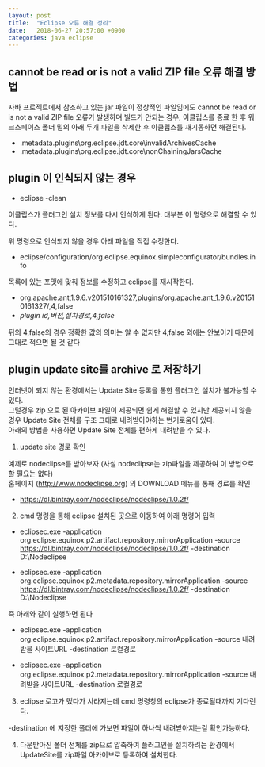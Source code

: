 ```yaml
---
layout: post
title:  "Eclipse 오류 해결 정리"
date:   2018-06-27 20:57:00 +0900
categories: java eclipse
---
```


## cannot be read or is not a valid ZIP file 오류 해결 방법

자바 프로젝트에서 참조하고 있는 jar 파일이 정상적인 파일임에도 cannot be read or is not a valid ZIP file 오류가 발생하며 빌드가 안되는 경우, 이클립스를 종료 한 후 워크스페이스 폴더 밑의 아래 두개 파일을 삭제한 후 이클립스를 재기동하면 해결된다.

* .metadata\.plugins\org.eclipse.jdt.core\invalidArchivesCache
* .metadata\.plugins\org.eclipse.jdt.core\nonChainingJarsCache

## plugin 이 인식되지 않는 경우

* eclipse -clean

이클립스가 플러그인 설치 정보를 다시 인식하게 된다. 대부분 이 명령으로 해결할 수 있다.

위 명령으로 인식되지 않을 경우 아래 파일을 직접 수정한다.

* eclipse/configuration/org.eclipse.equinox.simpleconfigurator/bundles.info

목록에 있는 포맷에 맞춰 정보를 수정하고 eclipse를 재시작한다.

* org.apache.ant,1.9.6.v201510161327,plugins/org.apache.ant_1.9.6.v201510161327/,4,false  
* *plugin id,버전,설치경로,4,false*

뒤의 4,false의 경우 정확한 값의 의미는 알 수 없지만 4,false 외에는 안보이기 때문에 그대로 적으면 될 것 같다

## plugin update site를 archive 로 저장하기

인터넷이 되지 않는 환경에서는 Update Site 등록을 통한 플러그인 설치가 불가능할 수 있다.  
그럴경우 zip 으로 된 아카이브 파일이 제공되면 쉽게 해결할 수 있지만 제공되지 않을 경우 Update Site 전체를 구조 그대로 내려받아야하는 번거로움이 있다.  
아래의 방법을 사용하면 Update Site 전체를 편하게 내려받을 수 있다.

1. update site 경로 확인

예제로 nodeclipse를 받아보자 (사실 nodeclipse는 zip파일을 제공하여 이 방법으로 할 필요는 없다)  
홈페이지 (http://www.nodeclipse.org) 의 DOWNLOAD 메뉴를 통해 경로를 확인

* https://dl.bintray.com/nodeclipse/nodeclipse/1.0.2f/

2. cmd 명령을 통해 eclipse 설치된 곳으로 이동하여 아래 명령어 입력

* eclipsec.exe -application org.eclipse.equinox.p2.artifact.repository.mirrorApplication -source https://dl.bintray.com/nodeclipse/nodeclipse/1.0.2f/ -destination D:\Nodeclipse

* eclipsec.exe -application org.eclipse.equinox.p2.metadata.repository.mirrorApplication -source https://dl.bintray.com/nodeclipse/nodeclipse/1.0.2f/ -destination D:\Nodeclipse

즉 아래와 같이 실행하면 된다

* eclipsec.exe -application org.eclipse.equinox.p2.artifact.repository.mirrorApplication -source 내려받을 사이트URL -destination 로컬경로

* eclipsec.exe -application org.eclipse.equinox.p2.metadata.repository.mirrorApplication -source 내려받을 사이트URL -destination 로컬경로

3. eclipse 로고가 떴다가 사라지는데 cmd 명령창의 eclipse가 종료될때까지 기다린다.

-destination 에 지정한 폴더에 가보면 파일이 하나씩 내려받아지는걸 확인가능하다.

4. 다운받아진 폴더 전체를 zip으로 압축하여 플러그인을 설치하려는 환경에서 UpdateSite를 zip파일 아카이브로 등록하여 설치한다.

